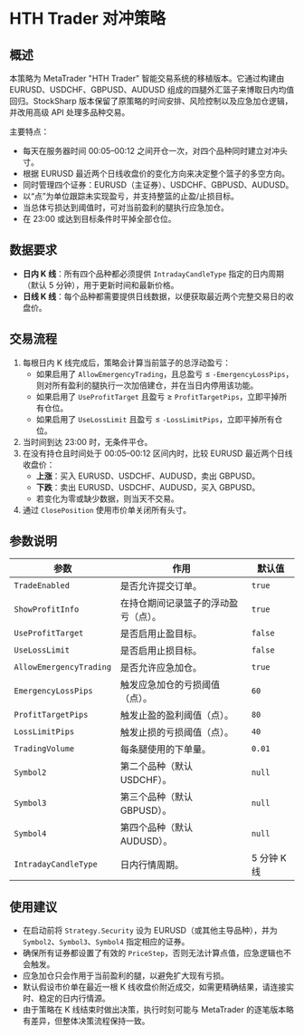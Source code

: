 # HTH Trader 对冲策略

## 概述

本策略为 MetaTrader "HTH Trader" 智能交易系统的移植版本。它通过构建由 EURUSD、USDCHF、GBPUSD、AUDUSD 组成的四腿外汇篮子来博取日内均值回归。StockSharp 版本保留了原策略的时间安排、风险控制以及应急加仓逻辑，并改用高级 API 处理多品种交易。

主要特点：

- 每天在服务器时间 00:05–00:12 之间开仓一次，对四个品种同时建立对冲头寸。
- 根据 EURUSD 最近两个日线收盘价的变化方向来决定整个篮子的多空方向。
- 同时管理四个证券：EURUSD（主证券）、USDCHF、GBPUSD、AUDUSD。
- 以“点”为单位跟踪未实现盈亏，并支持整篮的止盈/止损目标。
- 当总体亏损达到阈值时，可对当前盈利的腿执行应急加仓。
- 在 23:00 或达到目标条件时平掉全部仓位。

## 数据要求

- **日内 K 线**：所有四个品种都必须提供 `IntradayCandleType` 指定的日内周期（默认 5 分钟），用于更新时间和最新价格。
- **日线 K 线**：每个品种都需要提供日线数据，以便获取最近两个完整交易日的收盘价。

## 交易流程

1. 每根日内 K 线完成后，策略会计算当前篮子的总浮动盈亏：
   - 如果启用了 `AllowEmergencyTrading`，且总盈亏 ≤ `-EmergencyLossPips`，则对所有盈利的腿执行一次加倍建仓，并在当日内停用该功能。
   - 如果启用了 `UseProfitTarget` 且盈亏 ≥ `ProfitTargetPips`，立即平掉所有仓位。
   - 如果启用了 `UseLossLimit` 且盈亏 ≤ `-LossLimitPips`，立即平掉所有仓位。
2. 当时间到达 23:00 时，无条件平仓。
3. 在没有持仓且时间处于 00:05–00:12 区间内时，比较 EURUSD 最近两个日线收盘价：
   - **上涨**：买入 EURUSD、USDCHF、AUDUSD，卖出 GBPUSD。
   - **下跌**：卖出 EURUSD、USDCHF、AUDUSD，买入 GBPUSD。
   - 若变化为零或缺少数据，则当天不交易。
4. 通过 `ClosePosition` 使用市价单关闭所有头寸。

## 参数说明

| 参数 | 作用 | 默认值 |
| --- | --- | --- |
| `TradeEnabled` | 是否允许提交订单。 | `true` |
| `ShowProfitInfo` | 在持仓期间记录篮子的浮动盈亏（点）。 | `true` |
| `UseProfitTarget` | 是否启用止盈目标。 | `false` |
| `UseLossLimit` | 是否启用止损目标。 | `false` |
| `AllowEmergencyTrading` | 是否允许应急加仓。 | `true` |
| `EmergencyLossPips` | 触发应急加仓的亏损阈值（点）。 | `60` |
| `ProfitTargetPips` | 触发止盈的盈利阈值（点）。 | `80` |
| `LossLimitPips` | 触发止损的亏损阈值（点）。 | `40` |
| `TradingVolume` | 每条腿使用的下单量。 | `0.01` |
| `Symbol2` | 第二个品种（默认 USDCHF）。 | `null` |
| `Symbol3` | 第三个品种（默认 GBPUSD）。 | `null` |
| `Symbol4` | 第四个品种（默认 AUDUSD）。 | `null` |
| `IntradayCandleType` | 日内行情周期。 | 5 分钟 K 线 |

## 使用建议

- 在启动前将 `Strategy.Security` 设为 EURUSD（或其他主导品种），并为 `Symbol2`、`Symbol3`、`Symbol4` 指定相应的证券。
- 确保所有证券都设置了有效的 `PriceStep`，否则无法计算点值，应急逻辑也不会触发。
- 应急加仓只会作用于当前盈利的腿，以避免扩大现有亏损。
- 默认假设市价单在最近一根 K 线收盘价附近成交，如需更精确结果，请连接实时、稳定的日内行情源。
- 由于策略在 K 线结束时做出决策，执行时刻可能与 MetaTrader 的逐笔版本略有差异，但整体决策流程保持一致。
